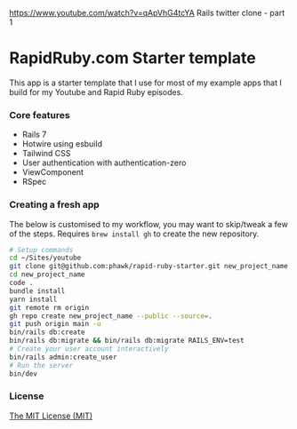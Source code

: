 https://www.youtube.com/watch?v=qApVhG4tcYA
Rails twitter clone - part 1

# RapidRuby.com Starter template

This app is a starter template that I use for most of my example apps that I build for my Youtube and Rapid Ruby episodes.

### Core features

- Rails 7
- Hotwire using esbuild
- Tailwind CSS
- User authentication with authentication-zero
- ViewComponent
- RSpec

### Creating a fresh app

The below is customised to my workflow, you may want to skip/tweak a few of the steps. Requires `brew install gh` to create the new repository.

```sh
# Setup commands
cd ~/Sites/youtube
git clone git@github.com:phawk/rapid-ruby-starter.git new_project_name
cd new_project_name
code .
bundle install
yarn install
git remote rm origin
gh repo create new_project_name --public --source=.
git push origin main -u
bin/rails db:create
bin/rails db:migrate && bin/rails db:migrate RAILS_ENV=test
# Create your user account interactively
bin/rails admin:create_user
# Run the server
bin/dev
```

### License

[The MIT License (MIT)](LICENSE.txt)
